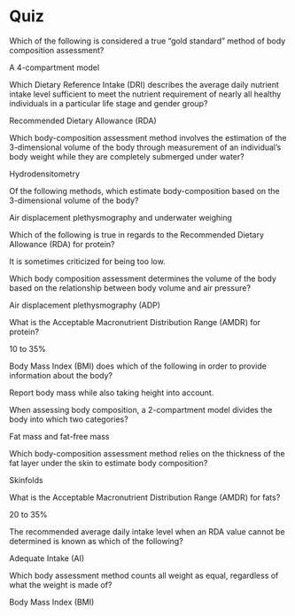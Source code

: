 # Quiz

Which of the following is considered a true “gold standard” method of body composition assessment?

A 4-compartment model



Which Dietary Reference Intake \(DRI\) describes the average daily nutrient intake level sufficient to meet the nutrient requirement of nearly all healthy individuals in a particular life stage and gender group?

Recommended Dietary Allowance \(RDA\)



Which body-composition assessment method involves the estimation of the 3-dimensional volume of the body through measurement of an individual’s body weight while they are completely submerged under water?

Hydrodensitometry



Of the following methods, which estimate body-composition based on the 3-dimensional volume of the body?

Air displacement plethysmography and underwater weighing



Which of the following is true in regards to the Recommended Dietary Allowance \(RDA\) for protein?

It is sometimes criticized for being too low.



Which body composition assessment determines the volume of the body based on the relationship between body volume and air pressure?

Air displacement plethysmography \(ADP\)



What is the Acceptable Macronutrient Distribution Range \(AMDR\) for protein?

10 to 35%



Body Mass Index \(BMI\) does which of the following in order to provide information about the body?

Report body mass while also taking height into account.



When assessing body composition, a 2-compartment model divides the body into which two categories?

Fat mass and fat-free mass



Which body-composition assessment method relies on the thickness of the fat layer under the skin to estimate body composition?

Skinfolds



What is the Acceptable Macronutrient Distribution Range \(AMDR\) for fats?

20 to 35%



The recommended average daily intake level when an RDA value cannot be determined is known as which of the following?

Adequate Intake \(AI\)



Which body assessment method counts all weight as equal, regardless of what the weight is made of?

Body Mass Index \(BMI\)







